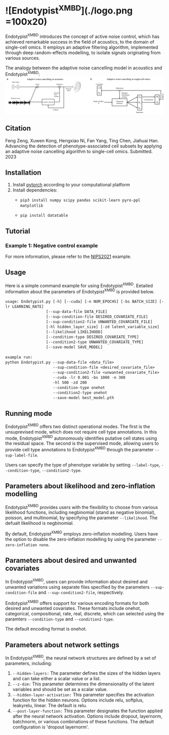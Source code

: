# ![Endotypist<sup>XMBD</sup>](./logo.png =100x20)
 Endotypist<sup>XMBD</sup> introduces the concept of active noise control, which has achieved remarkable success in the field of acoustics, to the domain of single-cell omics. It employs an adaptive filtering algorithm, implemented through deep random-effects modelling, to isolate signals originating from various sources.

The analogy between the adaptive noise cancelling model in acoustics and Endotypist<sup>XMBD</sup>:
 ![The analogy between the adaptive noise cancelling methods of acoustics and Endotypist<sup>XMBD</sup>](./anc_cover.png)

## Citation
Feng Zeng, Xuwen Kong, Hengxiao Ni, Fan Yang, Ting Chen, Jiahuai Han. Advancing the detection of phenotype-associated cell subsets by applying an adaptive noise cancelling algorithm to single-cell omics. Submitted. 2023

## Installation
1. Install [pytorch](https://pytorch.org/get-started/locally/) according to your computational platform
2. Install dependencies:
    - `pip3 install numpy scipy pandas scikit-learn pyro-ppl matplotlib`

    - `pip install datatable`


## Tutorial

### Example 1: Negative control example
For more information, please refer to the [NIPS2021](./tutorial/nips2021_bmmc_donor1_shuffle_tutorial.ipynb) example.


## Usage
Here is a simple command example for using Endotypist<sup>XMBD</sup>. Eetailed information about the parameters of Endotypist<sup>XMBD</sup> is provided below. 
```
usage: Endotypist.py [-h] [--cuda] [-n NUM_EPOCHS] [-bs BATCH_SIZE] [-lr LEARNING_RATE]
                  [--sup-data-file DATA_FILE] 
                  [--sup-condition-file DESIRED_COVARIATE_FILE]
                  [--sup-condition2-file UNWANTED_COVARIATE_FILE]
                  [-hl hidden_layer_size] [-zd latent_variable_size]
                  [--likelihood LIKELIHOOD]
                  [--condition-type DESIRED_COVARIATE_TYPE]
                  [--condition2-type UNWANTED_COVARIATE_TYPE]
                  [--save-model SAVE_MODEL]

example run: 
python Endotypist.py --sup-data-file <data_file> 
                     --sup-condition-file <desired_covariate_file>
                     --sup-condition2-file <unwanted_covariate_file> 
                     --cuda -lr 0.001 -bs 1000 -n 300
                     -hl 500 -zd 200
                     --condition-type onehot
                     --condition2-type onehot
                     --save-model best_model.pth

```


## Running mode

Endotypist<sup>XMBD</sup> offers two distinct operational modes. The first is the unsuprevised mode, which does not require cell type annotations. In this mode, Endotypist<sup>XMBD</sup> autonomously identifies putative cell states using the residual space. The second is the supervised mode, allowing users to provide cell type annotations to Endotypist<sup>XMBD</sup> through the parameter `--sup-label-file`.

Users can specify the type of phenotype variable by setting `--label-type`, `--condition-type`, `--condition2-type`.


## Parameters about likelihood and zero-inflation modelling 
Endotypist<sup>XMBD</sup> provides users with the flexibility to choose from various likelihood functions, including negbinomial (stand as negative binomial), poisson, and multinomial, by specifying  the parameter `--likelihood`. The defualt likelihood is negbinomial. 

By default, Endotypist<sup>XMBD</sup> employs zero-inflation modelling. Users have the option to disable the zero-inflation modelling by using the parameter `--zero-inflation none`.

## Parameters about desired and unwanted covariates
In Endotypist<sup>XMBD</sup>, users can provide information about desired and unwanted variations using separate files specified by the parameters `--sup-condition-file` and `--sup-condition2-file`, respectively. 

Endotypist<sup>XMBD</sup> offers support for various encoding formats for both desired and unwanted covariates. These formats include onehot, categorical, compositional, rate, real, discrete, which can selected using the paramters `--condition-type` and `--condition2-type`.

The default encoding format is onehot. 

## Parameters about network settings
In Endotypist<sup>XMBD</sup>, the neural network structures are defined by a set of parameters, including:
1. `--hidden-layers:` The parameter defines the sizes of the hidden layers and can take either a scalar value or a list.
2. `--z-dim:` This parameter determines the dimensionality of the latent variables and should be set as a scalar value.
3. `--hidden-layer-activation:` This parameter specifies the activation function for the hidden neurons. Options include relu, softplus, leakyrelu, linear. The default is relu. 
4. `--post-layer-function:` This parameter designates the function applied after the neural network activation. Options include dropout, layernorm, batchnorm, or various combinations of these functions. The default configuration is 'dropout layernorm'.

